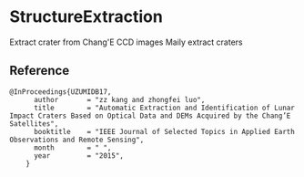 # StructureExtraction

Extract crater from Chang'E CCD images
Maily extract craters

## Reference
    @InProceedings{UZUMIDB17,
          author       = "zz kang and zhongfei luo",
          title        = "Automatic Extraction and Identification of Lunar Impact Craters Based on Optical Data and DEMs Acquired by the Chang’E Satellites",
          booktitle    = "IEEE Journal of Selected Topics in Applied Earth Observations and Remote Sensing",
          month        = " ",
          year         = "2015",
        }
